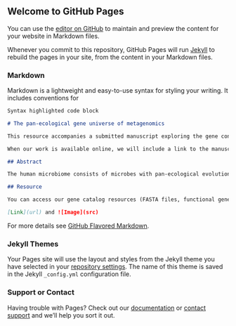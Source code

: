 ## Welcome to GitHub Pages

You can use the [editor on GitHub](https://github.com/kosticlab/microbialgenes.github.io/edit/gh-pages/index.md) to maintain and preview the content for your website in Markdown files.

Whenever you commit to this repository, GitHub Pages will run [Jekyll](https://jekyllrb.com/) to rebuild the pages in your site, from the content in your Markdown files.

### Markdown

Markdown is a lightweight and easy-to-use syntax for styling your writing. It includes conventions for

```markdown
Syntax highlighted code block

# The pan-ecological gene universe of metagenomics

This resource accompanies a submitted manuscript exploring the gene content of microbiomes (microbial communities) across 17 different ecologies, including humans, animals, and other environmental sources. The link below will lead you to a download page for our gene resources, and the abstract describes our findings, which notably include an unprecendent appreciation for conservation of certain genes across different environments.

When our work is available online, we will include a link to the manuscript here.

## Abstract 

The human microbiome consists of microbes with pan-ecological evolutionary origins, yet a systematic gene-level analysis of microbial life across ecologies is lacking. We quantified the gene content from 14,183 samples across 17 ecologies -- 6 human-associated, 7 non-human-host associated (e.g. mouse gut), and 4 in other environmental niches (e.g. soil). At 30% amino acid identity, we identified 117,629,181 non-redundant genes across all samples, 66% of which were singletons, only being observed in one sample. We quantified the genetic similarity and “uniqueness” between different ecologies, showing that sites like the human vaginal and skin ecologies had low genetic alpha-diversity yet high beta-diversity, indicating few species but high pangenomic variation. We further identified a set of 1,864 sequences conserved across all ecologies, which indicates an overwhelming gene-level conservation to microbial life despite extreme taxonomic variation. However, using 90% amino acid clustering identity, we did not observe any globally conserved genes, even those known to be present in all bacteria. This indicates that prior studies, which cluster at, for example, 95% nucleotide identity, have not estimated microbial gene content accurately. We additionally found genes that were differentially abundant in particular groups of ecologies (e.g. human gut and non-human gut genes), identifying discrete functions among these groups. We showed that genes associated with pathogenic taxa tend to be the most likely to appear in multiple ecologies. We provide our databases, as well as the sets of genes described above, as a resource at https://microbial-genes.bio/. 

## Resource

You can access our gene catalog resources (FASTA files, functional gene annotations, etc) at our <a href="https://figshare.com/projects/A_pan-ecological_metagenomic_database_reveals_over_1_800_genes_conserved_across_microbial_ecosystems/112590"> figshare resource.</a> 

[Link](url) and ![Image](src)
```

For more details see [GitHub Flavored Markdown](https://guides.github.com/features/mastering-markdown/).

### Jekyll Themes

Your Pages site will use the layout and styles from the Jekyll theme you have selected in your [repository settings](https://github.com/kosticlab/microbialgenes.github.io/settings/pages). The name of this theme is saved in the Jekyll `_config.yml` configuration file.

### Support or Contact

Having trouble with Pages? Check out our [documentation](https://docs.github.com/categories/github-pages-basics/) or [contact support](https://support.github.com/contact) and we’ll help you sort it out.
